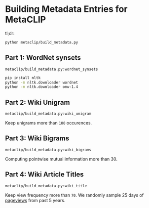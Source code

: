 # Building Metadata Entries for MetaCLIP

tl;dr:
```bash
python metaclip/build_metadata.py
```


## Part 1: WordNet synsets
`metaclip/build_metadata.py:wordnet_synsets`

```bash
pip install nltk
python -m nltk.downloader wordnet
python -m nltk.downloader omw-1.4
```

## Part 2: Wiki Unigram
`metaclip/build_metadata.py:wiki_unigram`

Keep unigrams more than `100` occurences.

## Part 3: Wiki Bigrams
`metaclip/build_metadata.py:wiki_bigrams`

Computing pointwise mutual information more than 30.

## Part 4: Wiki Article Titles
`metaclip/build_metadata.py:wiki_title`

Keep view frequency more than `70`.
We randomly sample 25 days of [pageviews](https://dumps.wikimedia.org/other/pageviews) from past 5 years.
